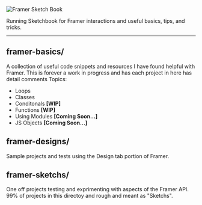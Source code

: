 ![Framer Sketch Book](https://imgur.com/ycn47XM)



Running Sketchbook for Framer interactions and useful basics, tips, and tricks.

---------

## framer-basics/
A collection of useful code snippets and resources I have found helpful with Framer. This is forever a work in progress and has each project in here has detail comments
Topics:
- Loops
- Classes
- Conditonals **[WIP]**
- Functions **[WIP]**
- Using Modules **[Coming Soon...]**
- JS Objects **[Coming Soon...]**


## framer-designs/
Sample projects and tests using the Design tab portion of Framer.


## framer-sketchs/
One off projects testing and exprimenting with aspects of the Framer API. 99% of projects in this directoy and rough and meant as "Sketchs".
